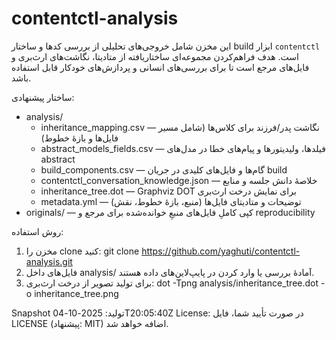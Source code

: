 # contentctl-analysis

این مخزن شامل خروجی‌های تحلیلی از بررسی کدها و ساختار build ابزار `contentctl` است. هدف فراهم‌کردن مجموعه‌ای ساختار‌یافته از متادیتا، نگاشت‌های ارث‌بری و فایل‌های مرجع است تا برای بررسی‌های انسانی و پردازش‌های خودکار قابل استفاده باشد.

ساختار پیشنهادی:
- analysis/
  - inheritance_mapping.csv       — نگاشت پدر/فرزند برای کلاس‌ها (شامل مسیر فایل‌ها و بازهٔ خطوط)
  - abstract_models_fields.csv    — فیلدها، ولیدیتورها و پیام‌های خطا در مدل‌های abstract
  - build_components.csv          — گام‌ها و فایل‌های کلیدی در جریان build
  - contentctl_conversation_knowledge.json — خلاصهٔ دانش جلسه و منابع
  - inheritance_tree.dot          — Graphviz DOT برای نمایش درخت ارث‌بری
  - metadata.yml                  — توضیحات و متادیتای فایل‌ها (منبع، بازهٔ خطوط، نقش)
- originals/  — کپی کاملِ فایل‌های منبعِ خوانده‌شده برای مرجع و reproducibility

روش استفاده:
1. مخزن را clone کنید: git clone https://github.com/yaghuti/contentctl-analysis.git
2. فایل‌های داخل analysis/ آمادهٔ بررسی یا وارد کردن در پایپ‌لاین‌های داده هستند.
3. برای تولید تصویر از درخت ارث‌بری:
   dot -Tpng analysis/inheritance_tree.dot -o inheritance_tree.png

Snapshot تولید: 2025-10-04T20:05:40Z
License: در صورت تأیید شما، فایل LICENSE (پیشنهاد: MIT) اضافه خواهد شد.